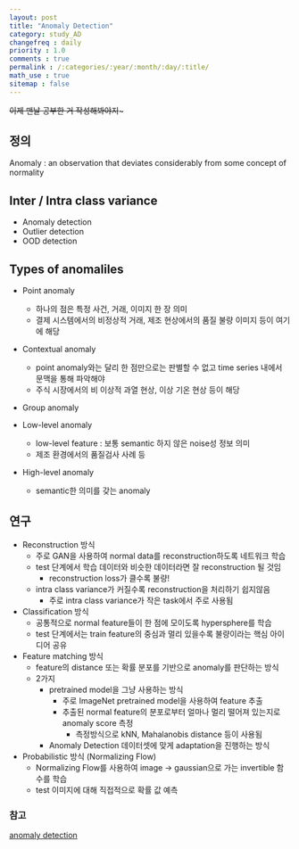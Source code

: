 ```yaml
---
layout: post
title: "Anomaly Detection"
category: study_AD
changefreq : daily
priority : 1.0
comments : true
permalink : /:categories/:year/:month/:day/:title/
math_use : true
sitemap : false
---
```


~~이제 맨날 공부한 거 작성해봐야지~~~



## 정의

Anomaly : an observation that deviates considerably from some concept of normality



## Inter / Intra class variance

- Anomaly detection
- Outlier detection
- OOD detection



## Types of anomaliles

- Point anomaly
  - 하나의 점은 특정 사건, 거래, 이미지 한 장 의미
  - 결제 시스템에서의 비정상적 거래, 제조 현상에서의 품질 불량 이미지 등이 여기에 해당
- Contextual anomaly
  - point anomaly와는 달리 한 점만으로는 판별할 수 없고 time series 내에서 문맥을 통해 파악해야
  - 주식 시장에서의 비 이상적 과열 현상, 이상 기온 현상 등이 해당

- Group anomaly
- Low-level anomaly
  - low-level feature : 보통 semantic 하지 않은 noise성 정보 의미
  - 제조 환경에서의 품질검사 사례 등
- High-level anomaly
  - semantic한 의미를 갖는 anomaly



## 연구

- Reconstruction 방식
  - 주로 GAN을 사용하여 normal data를 reconstruction하도록 네트워크 학습
  - test 단계에서 학습 데이터와 비슷한 데이터라면 잘 reconstruction 될 것임
    - reconstruction loss가 클수록 불량!
  - intra class variance가 커질수록 reconstruction을 처리하기 쉽지않음
    - 주로 intra class variance가 작은 task에서 주로 사용됨
- Classification 방식
  - 공통적으로 normal feature들이 한 점에 모이도록 hypersphere를 학습
  - test 단계에서는 train feature의 중심과 멀리 있을수록 불량이라는 핵심 아이디어 공유
- Feature matching 방식
  - feature의 distance 또는 확률 분포를 기반으로 anomaly를 판단하는 방식
  - 2가지
    - pretrained model을 그냥 사용하는 방식
      - 주로 ImageNet pretrained model을 사용하여 feature 추출
      - 추출된 normal feature의 분포로부터 얼마나 멀리 떨어져 있는지로 anomaly score 측정
        - 측정방식으로 kNN, Mahalanobis distance 등이 사용됨
    - Anomaly Detection 데이터셋에 맞게 adaptation을 진행하는 방식
- Probabilistic 방식 (Normalizing Flow)
  - Normalizing Flow를 사용하여 image → gaussian으로 가는 invertible 함수를 학습
  - test 이미지에 대해 직접적으로 확률 값 예측



### 참고

[anomaly detection](https://ffighting.tistory.com/entry/%EB%94%A5%EB%9F%AC%EB%8B%9D-Anomaly-Detection)
